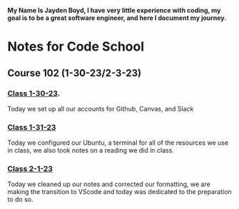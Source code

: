 **My Name Is Jayden Boyd, I have very little experience with coding, my goal is to be a great software engineer, and here I document my journey.**



# Notes for Code School

## Course 102 (1-30-23/2-3-23)

### [Class 1-30-23](https://github.com/JaydenB112/Reading-Notes/edit/main/Code102/Class01/ReadingNotes1-30-21.md).

Today we set up all our accounts for Github, Canvas, and Slack

### [Class 1-31-23](https://github.com/JaydenB112/Reading-Notes/blob/main/Code102/Class02/1-31-23ReadingNotes.md)
Today we configured our Ubuntu, a terminal for all of the resources we use in class, we also took notes on a reading we did in class.

### [Class 2-1-23](https://github.com/JaydenB112/Reading-Notes/blob/main/Code102/Class03/Reading%202-1-23.md)
Today we cleaned up our notes and corrected our formatting, we are making the transition to VScode and today was dedicated to the preparation to do so.

